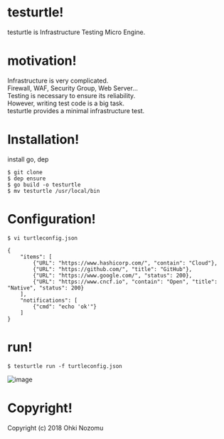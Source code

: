# testurtle!

testurtle is Infrastructure Testing Micro Engine.

# motivation!

Infrastructure is very complicated.<br>
Firewall, WAF, Security Group, Web Server...<br>
Testing is necessary to ensure its reliability.<br>
However, writing test code is a big task.<br>
testurtle provides a minimal infrastructure test.<br>

# Installation!

install go, dep

```
$ git clone
$ dep ensure
$ go build -o testurtle
$ mv testurtle /usr/local/bin
```

# Configuration!

```
$ vi turtleconfig.json
```

```
{
    "items": [
        {"URL": "https://www.hashicorp.com/", "contain": "Cloud"},
        {"URL": "https://github.com/", "title": "GitHub"},
        {"URL": "https://www.google.com/", "status": 200},
        {"URL": "https://www.cncf.io", "contain": "Open", "title": "Native", "status": 200}
    ],
    "notifications": [
        {"cmd": "echo 'ok'"}
    ]
}
```

# run!

```
$ testurtle run -f turtleconfig.json
```

![image](https://user-images.githubusercontent.com/38576286/49904495-b38d9d80-fead-11e8-8ccb-e7d849e1317a.png)

# Copyright!
Copyright (c) 2018 Ohki Nozomu
